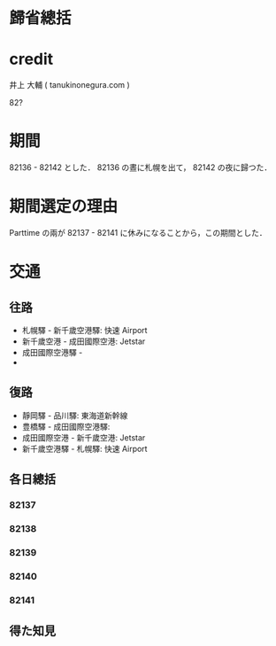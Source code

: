 歸省總括
===
# credit

井上 大輔 ( tanukinonegura.com )

82?

# 期間

82136 - 82142 とした． 82136 の晝に札幌を出て， 82142 の夜に歸つた．

# 期間選定の理由

Parttime の兩が 82137 - 82141 に休みになることから，この期間とした．

# 交通

## 往路

- 札幌驛 - 新千歲空港驛: 快速 Airport
- 新千歲空港 - 成田國際空港: Jetstar
- 成田國際空港驛 -
-

## 復路

- 靜岡驛 - 品川驛: 東海道新幹線
- 豊橋驛 - 成田國際空港驛: 
- 成田國際空港 - 新千歲空港: Jetstar
- 新千歲空港驛 - 札幌驛: 快速 Airport

## 各日總括

### 82137
### 82138
### 82139
### 82140
### 82141

## 得た知見
